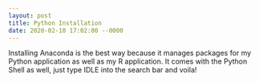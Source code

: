 ```yaml
---
layout: post
title: Python Installation
date: 2020-02-10 17:02:00 --0000
---
```

Installing Anaconda is the best way because it manages packages for my Python application as well as my R application. It comes with the Python Shell as well, just type IDLE into the search bar and voila!
